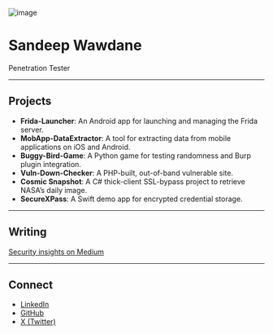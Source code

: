 ![image](https://github.com/user-attachments/assets/cf9f007e-1378-49a3-8fd7-177b347c8ce1)



# Sandeep Wawdane
Penetration Tester

---

## Projects

* **Frida-Launcher**: An Android app for launching and managing the Frida server.
* **MobApp-DataExtractor**: A tool for extracting data from mobile applications on iOS and Android.
* **Buggy-Bird-Game**: A Python game for testing randomness and Burp plugin integration.
* **Vuln-Down-Checker**: A PHP-built, out-of-band vulnerable site.
* **Cosmic Snapshot**: A C# thick-client SSL-bypass project to retrieve NASA’s daily image.
* **SecureXPass**: A Swift demo app for encrypted credential storage.

---

## Writing
[Security insights on Medium](https://medium.com/@thecybersandeep)

---

## Connect

* [LinkedIn](https://linkedin.com/in/sandeepwawdane)
* [GitHub](https://github.com/thecybersandeep)
* [X (Twitter)](https://x.com/thecybersandeep)

